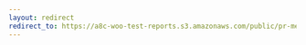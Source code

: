 ```yaml
---
layout: redirect
redirect_to: https://a8c-woo-test-reports.s3.amazonaws.com/public/pr-merge/39596/e2e/index.html
---
```

